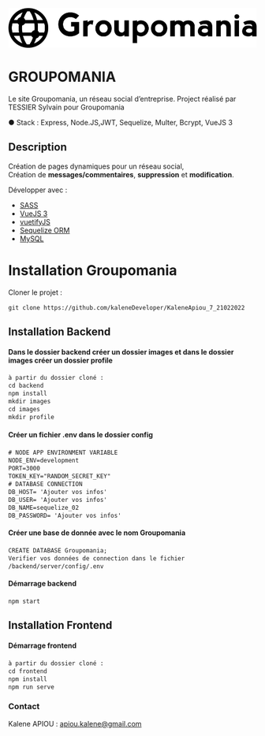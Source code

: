 ![Groupomania](frontend/src/assets/icon-left-font-monochrome-black.svg)

# **GROUPOMANIA**

Le site Groupomania, un réseau social d’entreprise.
Project réalisé par TESSIER Sylvain pour Groupomania

● Stack : Express, Node.JS,JWT, Sequelize, Multer, Bcrypt, VueJS 3

## Description

Création de pages dynamiques pour un réseau social,  
Création de **messages/commentaires**, **suppression** et **modification**.

Développer avec :

-   [SASS](https://sass-lang.com/documentation)
-   [VueJS 3](https://v3.vuejs.org/)
-   [vuetifyJS](https://next.vuetifyjs.com/en)
-   [Sequelize ORM](https://sequelize.org/v7/)
-   [MySQL](https://www.mysql.com/fr/)

# Installation Groupomania

Cloner le projet :

```
git clone https://github.com/kaleneDeveloper/KaleneApiou_7_21022022
```

## Installation Backend

#### Dans le dossier backend créer un dossier images et dans le dossier images créer un dossier profile

```
à partir du dossier cloné :
cd backend
npm install
mkdir images
cd images
mkdir profile
```

#### Créer un fichier .env dans le dossier config

```
# NODE APP ENVIRONMENT VARIABLE
NODE_ENV=development
PORT=3000
TOKEN_KEY="RANDOM_SECRET_KEY"
# DATABASE CONNECTION
DB_HOST= 'Ajouter vos infos'
DB_USER= 'Ajouter vos infos'
DB_NAME=sequelize_02
DB_PASSWORD= 'Ajouter vos infos'
```

#### Créer une base de donnée avec le nom Groupomania

```
CREATE DATABASE Groupomania;
Verifier vos données de connection dans le fichier /backend/server/config/.env
```

#### Démarrage backend

```
npm start
```

## Installation Frontend

#### Démarrage frontend

```
à partir du dossier cloné :
cd frontend
npm install
npm run serve
```

### Contact

Kalene APIOU : <apiou.kalene@gmail.com>

